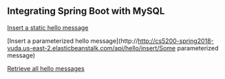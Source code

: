 ## Integrating Spring Boot with MySQL

[Insert a static hello message](http://http://cs5200-spring2018-vuda.us-east-2.elasticbeanstalk.com/api/hello/insert)

[Insert a parameterized hello message](http://http://cs5200-spring2018-vuda.us-east-2.elasticbeanstalk.com/api/hello/insert/Some parameterized message)

[Retrieve all hello messages](http://http://cs5200-spring2018-vuda.us-east-2.elasticbeanstalk.com/api/hello/select/all)

